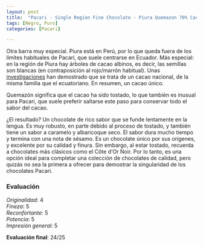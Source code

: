```yaml
---
layout: post
title:  "Pacari - Single Region Fine Chocolate - Piura Quemazon 70% Cacao"
tags: [Negro, Puro] 
categories: [Pacari]

---
```


Otra barra muy especial. Piura está en Perú, por lo que queda fuera de los límites habituales de Pacari, que suele centrarse en Ecuador.
Más especial: en la región de Piura hay árboles de cacao albinos, es decir, las semillas son blancas (en contraposición al rojo/marrón habitual). Unas [investigaciones](https://www.aruntamchocolate.com/en/shop/the-faces-of-the-world/%E2%80%8B%E2%80%8Braw-nacional-blanco-peru/) han demostrado que se trata de un cacao nacional, de la misma familia que el ecuatoriano. En resumen, un cacao único.

Quemazón significa que el cacao ha sido tostado, lo que también es inusual para Pacari, que suele preferir saltarse este paso para conservar todo el sabor del cacao.

¿El resultado?
Un chocolate de rico sabor que se funde lentamente en la lengua. Es muy robusto, en parte debido al proceso de tostado, y también tiene un sabor a caramelo y albaricoque seco. El sabor dura mucho tiempo y termina con una nota de sésamo.
Es un chocolate único por sus orígenes, y excelente por su calidad y finura. Sin embargo, al estar tostado, recuerda a chocolates más clásicos como el Côte d'Or Noir. 
Por lo tanto, es una opción ideal para completar una colección de chocolates de calidad, pero quizás no sea la primera a ofrecer para demostrar la singularidad de los chocolates Pacari.

### Evaluación

_Originalidad_: 4  
_Fineza_: 5  
_Reconfortante_: 5  
_Potencia_: 5  
_Impresión general_: 5

**Evaluación final**: 24/25
